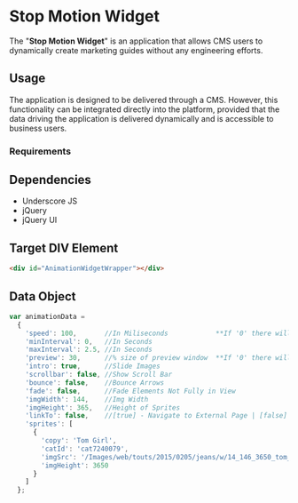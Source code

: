 # Stop Motion Widget

The "**Stop Motion Widget**" is an application that allows CMS users to dynamically create marketing guides without any engineering efforts.

## Usage
The application is designed to be delivered through a CMS. However, this functionality can be integrated directly into the platform, provided that the data driving the application is delivered dynamically and is accessible to business users.

### Requirements

## Dependencies
* Underscore JS
* jQuery
* jQuery UI

## Target DIV Element
```html
<div id="AnimationWidgetWrapper"></div>
```

## Data Object
```javascript
var animationData =
  {
    'speed': 100,       //In Miliseconds            **If '0' there will be no animation**
    'minInterval': 0,   //In Seconds
    'maxInterval': 2.5, //In Seconds
    'preview': 30,      //% size of preview window  **If '0' there will be no preview**
    'intro': true,      //Slide Images
    'scrollbar': false, //Show Scroll Bar
    'bounce': false,    //Bounce Arrows
    'fade': false,      //Fade Elements Not Fully in View
    'imgWidth': 144,    //Img Width
    'imgHeight': 365,   //Height of Sprites
    'linkTo': false,    //[true] - Navigate to External Page | [false] - Drop Down to Section
    'sprites': [
      {
        'copy': 'Tom Girl',                                                       //Header Copy
        'catId': 'cat7240079',                                                    //For Linking to Category Below
        'imgSrc': '/Images/web/touts/2015/0205/jeans/w/14_146_3650_tom_girl.jpg', //Paths do not Have to Mirror Each Other
        'imgHeight': 3650                                                         //Full Height of Image **Must Be a Multiple of the Above imgHeight**
      }
    ]
  };
``````